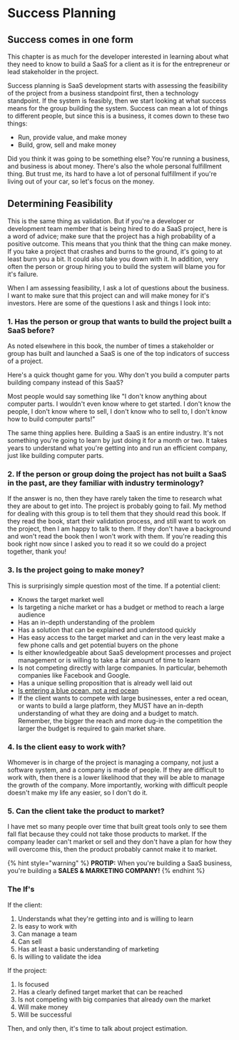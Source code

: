 # Success Planning

## Success comes in one form

This chapter is as much for the developer interested in learning about what they need to know to build a SaaS for a client as it is for the entrepreneur or lead stakeholder in the project. 

Success planning is SaaS development starts with assessing the feasibility of the project from a business standpoint first, then a technology standpoint. If the system is feasibly, then we start looking at what success means for the group building the system. Success can mean a lot of things to different people, but since this is a business, it comes down to these two things:

* Run, provide value, and make money
* Build, grow, sell and make money

Did you think it was going to be something else? You're running a business, and business is about money. There's also the whole personal fulfillment thing. But trust me, its hard to have a lot of personal fulfillment if you're living out of your car, so let's focus on the money.

## Determining Feasibility

This is the same thing as validation. But if you're a developer or development team member that is being hired to do a SaaS project, here is a word of advice; make sure that the project has a high probability of a positive outcome. This means that you think that the thing can make money. If you take a project that crashes and burns to the ground, it's going to at least burn you a bit. It could also take you down with it.  In addition, very often the person or group hiring you to build the system will blame you for it's failure. 

When I am assessing feasibility, I ask a lot of questions about the business. I want to make sure that this project can and will make money for it's investors. Here are some of the questions I ask and things I look into:

### 1. Has the person or group that wants to build the project built a SaaS before? 

As noted elsewhere in this book, the number of times a stakeholder or group has built and launched a SaaS is one of the top indicators of success of a project. 

Here's a quick thought game for you. Why don't you build a computer parts building company instead of this SaaS? 

Most people would say something like "I don't know anything about computer parts. I wouldn't even know where to get started. I don't know the people, I don't know where to sell, I don't know who to sell to, I don't know how to build computer parts!"

The same thing applies here. Building a SaaS is an entire industry. It's not something you're going to learn by just doing it for a month or two. It takes years to understand what you're getting into and run an efficient company, just like building computer parts.

### 2. If the person or group doing the project has not built a SaaS in the past, are they familiar with industry terminology?

If the answer is no, then they have rarely taken the time to research what they are about to get into. The project is probably going to fail. My method for dealing with this group is to tell them that they should read this book. If they read the book, start their validation process, and still want to work on the project, then I am happy to talk to them. If they don't have a background and won't read the book then I won't work with them. If you're reading this book right now since I asked you to read it so we could do a project together, thank you!

### 3. Is the project going to make money?

This is surprisingly simple question most of the time. If a potential client: 

* Knows the target market well
* Is targeting a niche market or has a budget or method to reach a large audience
* Has an in-depth understanding of the problem
* Has a solution that can be explained and understood quickly
* Has easy access to the target market and can in the very least make a few phone calls and get potential buyers on the phone
* Is either knowledgeable about SaaS development processes and project management or is willing to take a fair amount of time to learn
* Is not competing directly with large companies. In particular, behemoth companies like Facebook and Google.
* Has a unique selling proposition that is already well laid out
* [Is entering a blue ocean, not a red ocean](https://en.wikipedia.org/wiki/Blue_Ocean_Strategy)
* If the client wants to compete with large businesses, enter a red ocean, or wants to build a large platform, they MUST have an in-depth understanding of what they are doing and a budget to match. Remember, the bigger the reach and more dug-in the competition the larger the budget is required to gain market share.

### 4. Is the client easy to work with?

Whomever is in charge of the project is managing a company, not just a software system, and a company is made of people. If they are difficult to work with, then there is a lower likelihood that they will be able to manage the growth of the company. More importantly, working with difficult people doesn't make my life any easier, so I don't do it. 

### 5. Can the client take the product to market?

I have met so many people over time that built great tools only to see them fall flat because they could not take those products to market. If the company leader can't market or sell and they don't have a plan for how they will overcome this, then the product probably cannot make it to market. 

{% hint style="warning" %}
**PROTIP:** When you're building a SaaS business, you're building a **SALES & MARKETING COMPANY!**
{% endhint %}

### The If's

If the client:

1. Understands what they're getting into and is willing to learn
2. Is easy to work with
3. Can manage a team
4. Can sell
5. Has at least a basic understanding of marketing
6. Is willing to validate the idea

If the project:

1. Is focused
2. Has a clearly defined target market that can be reached
3. Is not competing with big companies that already own the market
4. Will make money
5. Will be successful

Then, and only then, it's time to talk about project estimation.


